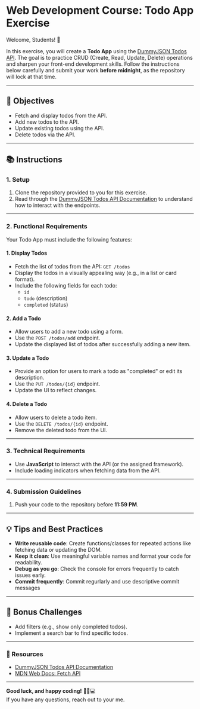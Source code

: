 # Web Development Course: Todo App Exercise

Welcome, Students! 🎉

In this exercise, you will create a **Todo App** using the [DummyJSON Todos API](https://dummyjson.com/docs/todos). The goal is to practice CRUD (Create, Read, Update, Delete) operations and sharpen your front-end development skills. Follow the instructions below carefully and submit your work **before midnight**, as the repository will lock at that time.

---

## 🚀 Objectives
- Fetch and display todos from the API.
- Add new todos to the API.
- Update existing todos using the API.
- Delete todos via the API.

---

## 📚 Instructions

### 1. **Setup**
1. Clone the repository provided to you for this exercise.
2. Read through the [DummyJSON Todos API Documentation](https://dummyjson.com/docs/todos) to understand how to interact with the endpoints.
---

### 2. **Functional Requirements**
Your Todo App must include the following features:

#### 1. **Display Todos**
- Fetch the list of todos from the API: `GET /todos`
- Display the todos in a visually appealing way (e.g., in a list or card format).
- Include the following fields for each todo:
  - `id`
  - `todo` (description)
  - `completed` (status)

#### 2. **Add a Todo**
- Allow users to add a new todo using a form.
- Use the `POST /todos/add` endpoint.
- Update the displayed list of todos after successfully adding a new item.

#### 3. **Update a Todo**
- Provide an option for users to mark a todo as "completed" or edit its description.
- Use the `PUT /todos/{id}` endpoint.
- Update the UI to reflect changes.

#### 4. **Delete a Todo**
- Allow users to delete a todo item.
- Use the `DELETE /todos/{id}` endpoint.
- Remove the deleted todo from the UI.

---

### 3. **Technical Requirements**
- Use **JavaScript** to interact with the API (or the assigned framework).
- Include loading indicators when fetching data from the API.

---

### 4. **Submission Guidelines**
1. Push your code to the repository before **11:59 PM**.
---

## 💡 Tips and Best Practices
- **Write reusable code**: Create functions/classes for repeated actions like fetching data or updating the DOM.
- **Keep it clean**: Use meaningful variable names and format your code for readability.
- **Debug as you go**: Check the console for errors frequently to catch issues early.
- **Commit frequently**: Commit regurlarly and use descriptive commit messages

---

## 🌟 Bonus Challenges
- Add filters (e.g., show only completed todos).
- Implement a search bar to find specific todos.
---

### 🔗 Resources
- [DummyJSON Todos API Documentation](https://dummyjson.com/docs/todos)
- [MDN Web Docs: Fetch API](https://developer.mozilla.org/en-US/docs/Web/API/Fetch_API)

---

**Good luck, and happy coding!** 🧑‍💻💻  
If you have any questions, reach out to your me.
